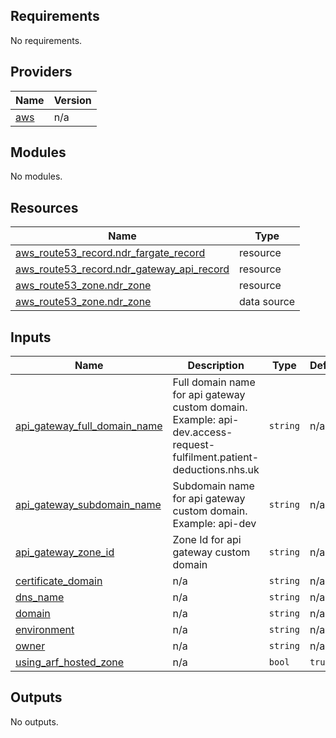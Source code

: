 ## Requirements

No requirements.

## Providers

| Name | Version |
|------|---------|
| <a name="provider_aws"></a> [aws](#provider\_aws) | n/a |

## Modules

No modules.

## Resources

| Name | Type |
|------|------|
| [aws_route53_record.ndr_fargate_record](https://registry.terraform.io/providers/hashicorp/aws/latest/docs/resources/route53_record) | resource |
| [aws_route53_record.ndr_gateway_api_record](https://registry.terraform.io/providers/hashicorp/aws/latest/docs/resources/route53_record) | resource |
| [aws_route53_zone.ndr_zone](https://registry.terraform.io/providers/hashicorp/aws/latest/docs/resources/route53_zone) | resource |
| [aws_route53_zone.ndr_zone](https://registry.terraform.io/providers/hashicorp/aws/latest/docs/data-sources/route53_zone) | data source |

## Inputs

| Name | Description | Type | Default | Required |
|------|-------------|------|---------|:--------:|
| <a name="input_api_gateway_full_domain_name"></a> [api\_gateway\_full\_domain\_name](#input\_api\_gateway\_full\_domain\_name) | Full domain name for api gateway custom domain. Example: api-dev.access-request-fulfilment.patient-deductions.nhs.uk | `string` | n/a | yes |
| <a name="input_api_gateway_subdomain_name"></a> [api\_gateway\_subdomain\_name](#input\_api\_gateway\_subdomain\_name) | Subdomain name for api gateway custom domain. Example: api-dev | `string` | n/a | yes |
| <a name="input_api_gateway_zone_id"></a> [api\_gateway\_zone\_id](#input\_api\_gateway\_zone\_id) | Zone Id for api gateway custom domain | `string` | n/a | yes |
| <a name="input_certificate_domain"></a> [certificate\_domain](#input\_certificate\_domain) | n/a | `string` | n/a | yes |
| <a name="input_dns_name"></a> [dns\_name](#input\_dns\_name) | n/a | `string` | n/a | yes |
| <a name="input_domain"></a> [domain](#input\_domain) | n/a | `string` | n/a | yes |
| <a name="input_environment"></a> [environment](#input\_environment) | n/a | `string` | n/a | yes |
| <a name="input_owner"></a> [owner](#input\_owner) | n/a | `string` | n/a | yes |
| <a name="input_using_arf_hosted_zone"></a> [using\_arf\_hosted\_zone](#input\_using\_arf\_hosted\_zone) | n/a | `bool` | `true` | no |

## Outputs

No outputs.
